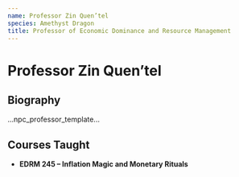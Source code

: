 ```yaml
---
name: Professor Zin Quen’tel
species: Amethyst Dragon
title: Professor of Economic Dominance and Resource Management
---
```


# Professor Zin Quen’tel

## Biography
...npc_professor_template...

## Courses Taught
- **EDRM 245 – Inflation Magic and Monetary Rituals**
